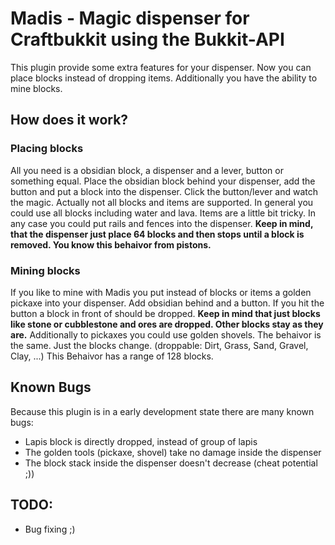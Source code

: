 Madis - Magic dispenser for Craftbukkit using the Bukkit-API
============================================================

This plugin provide some extra features for your dispenser. Now you can place blocks instead of dropping items. Additionally you have the ability to mine blocks.

How does it work?
-----------------

### Placing blocks

All you need is a obsidian block, a dispenser and a lever, button or something equal. Place the obsidian block behind your dispenser, add the button and put a block into the dispenser. Click the button/lever and watch the magic.
Actually not all blocks and items are supported. In general you could use all blocks including water and lava. Items are a little bit tricky. In any case you could put rails and fences into the dispenser.
__Keep in mind, that the dispenser just place 64 blocks and then stops until a block is removed. You know this behaivor from pistons.__


### Mining blocks

If you like to mine with Madis you put instead of blocks or items a golden pickaxe into your dispenser. Add obsidian behind and a button. If you hit the button a block in front of should be dropped. __Keep in mind that just blocks like stone or cubblestone and ores are dropped. Other blocks stay as they are.__ Additionally to pickaxes you could use golden shovels. The behaivor is the same. Just the blocks change. (droppable: Dirt, Grass, Sand, Gravel, Clay, ...) This Behaivor has a range of 128 blocks.

Known Bugs
----------

Because this plugin is in a early development state there are many known bugs:

- Lapis block is directly dropped, instead of group of lapis
- The golden tools (pickaxe, shovel) take no damage inside the dispenser
- The block stack inside the dispenser doesn't decrease (cheat potential ;))

TODO:
-----

- Bug fixing ;)
